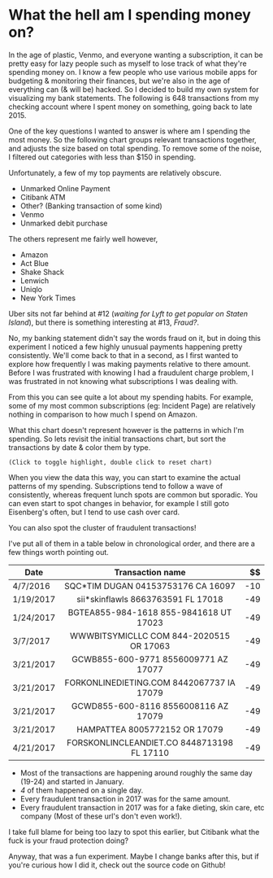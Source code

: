 # What the hell am I spending money on?

In the age of plastic, Venmo, and everyone wanting a subscription, it can be pretty easy for lazy people such as myself to lose track of what they're spending money on. I know a few people who use various mobile apps for budgeting & monitoring their finances, but we're also in the age of everything can (& will be) hacked. So I decided to build my own system for visualizing my bank statements. The following is 648 transactions from my checking account where I spent money on something, going back to late 2015.

<TransactionsChart />

One of the key questions I wanted to answer is where am I spending the most money. So the following chart groups relevant transactions together, and adjusts the size based on total spending. To remove some of the noise, I filtered out categories with less than $150 in spending.

<BarChart />

Unfortunately, a few of my top payments are relatively obscure.

- Unmarked Online Payment
- Citibank ATM
- Other? (Banking transaction of some kind)
- Venmo
- Unmarked debit purchase

The others represent me fairly well however,

- Amazon
- Act Blue
- Shake Shack
- Lenwich
- Uniqlo
- New York Times

Uber sits not far behind at #12 (_waiting for Lyft to get popular on Staten Island_), but there is something interesting at #13, _Fraud?_.

No, my banking statement didn't say the words fraud on it, but in doing this experiment I noticed a few highly unusual payments happening pretty consistently. We'll come back to that in a second, as I first wanted to explore how frequently I was making payments relative to there amount. Before I was frustrated with knowing I had a fraudulent charge problem, I was frustrated in not knowing what subscriptions I was dealing with.

<ScatterChart />

From this you can see quite a lot about my spending habits. For example, some of my most common subscriptions (eg: Incident Page) are relatively nothing in comparison to how much I spend on Amazon.

What this chart doesn't represent however is the patterns in which I'm spending. So lets revisit the initial transactions chart, but sort the transactions by date & color them by type.

<TransactionsChart sort="true" />

`(Click to toggle highlight, double click to reset chart)`

When you view the data this way, you can start to examine the actual patterns of my spending. Subscriptions tend to follow a wave of consistently, whereas frequent lunch spots are common but sporadic. You can even start to spot changes in behavior, for example I still goto Eisenberg's often, but I tend to use cash over card.

You can also spot the cluster of fraudulent transactions!

<TransactionsChart sort="true" defaultHighlight="e983380f-1e31-47dc-8713-3b13659de1d2" />

I've put all of them in a table below in chronological order, and there are a few things worth pointing out.

| Date      | Transaction name                           | $$  |
| --------- |:------------------------------------------:| ---:|
| 4/7/2016  | SQC*TIM DUGAN 04153753176 CA 16097         | -10 |
| 1/19/2017 | sii*skinflawls 8663763591 FL 17018         | -49 |
| 1/24/2017 | BGTEA855-984-1618 855-9841618 UT 17023     | -49 |
| 3/7/2017  | WWWBITSYMICLLC COM 844-2020515 OR 17063    | -49 |
| 3/21/2017 | GCWB855-600-9771 8556009771 AZ 17077       | -49 |
| 3/21/2017 | FORKONLINEDIETING.COM 8442067737 IA 17079  | -49 |
| 3/21/2017 | GCWD855-600-8116 8556008116 AZ 17079       | -49 |
| 3/21/2017 | HAMPATTEA 8005772152 OR 17079              | -49 |
| 4/21/2017 | FORSKONLINCLEANDIET.CO 8448713198 FL 17110 | -49 |

- Most of the transactions are happening around roughly the same day (19-24) and started in January.
- *4* of them happened on a single day.
- Every fraudulent transaction in 2017 was for the same amount.
- Every fraudulent transaction in 2017 was for a fake dieting, skin care, etc company (Most of these url's don't even work!).

I take full blame for being too lazy to spot this earlier, but Citibank what the fuck is your fraud protection doing?

Anyway, that was a fun experiment. Maybe I change banks after this, but if you're curious how I did it, check out the source code on Github!
